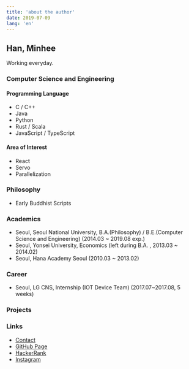 ```yaml
---
title: 'about the author'
date: 2019-07-09
lang: 'en'
---
```


## Han, Minhee

Working everyday.

### Computer Science and Engineering

#### Programming Language
- C / C++
- Java
- Python
- Rust / Scala
- JavaScript / TypeScript

#### Area of Interest
- React
- Servo
- Parallelization

### Philosophy
- Early Buddhist Scripts


### Academics

- Seoul, Seoul National University, B.A.(Philosophy) / B.E.(Computer Science and Engineering) (2014.03 ~ 2019.08 exp.)
- Seoul, Yonsei University, Economics (left during B.A. , 2013.03 ~ 2014.02)
- Seoul, Hana Academy Seoul (2010.03 ~ 2013.02)

### Career

- Seoul, LG CNS, Internship (IOT Device Team) (2017.07~2017.08, 5 weeks)

### Projects

### Links

- [Contact](mailto:obtusefox@snu.ac.kr)
- [GitHub Page](https://github.com/han-minhee/)
- [HackerRank](https://www.hackerrank.com/muteape)
- [Instagram](https://www.instagram.com/working_hann/)
